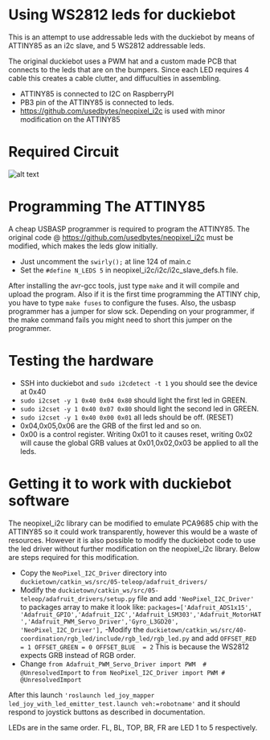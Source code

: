 # Using WS2812 leds for duckiebot

This is an attempt to use addressable leds with the duckiebot by means of ATTINY85 as an i2c slave, 
and 5 WS2812 addressable leds. 

The original duckiebot uses a PWM hat and a custom made PCB that connects to the leds that are on the bumpers. Since each LED requires 4 cable this creates a cable clutter, and diffuculties in assembling. 

- ATTINY85 is connected to I2C on RaspberryPI
- PB3 pin of the ATTINY85 is connected to leds.
- https://github.com/usedbytes/neopixel_i2c is used with minor modification on the ATTINY85

# Required Circuit

![alt text](https://raw.githubusercontent.com/altineller/Software/master/hardware/ws2812driver/ws2812-attiny85-i2c-driver.png "Required Circuit")

# Programming The ATTINY85

A cheap USBASP programmer is required to program the ATTINY85. The original code @ https://github.com/usedbytes/neopixel_i2c must be modified, which makes the leds glow initially. 

- Just uncomment the `swirly();` at line 124 of main.c 
- Set the `#define N_LEDS 5` in neopixel_i2c/i2c/i2c_slave_defs.h file.

After installing the avr-gcc tools, just type `make` and it will compile and upload the program. Also if it is the first time programming the ATTINY chip, you have to type `make fuses` to configure the fuses. Also, the usbasp programmer has a jumper for slow sck. Depending on your programmer, if the make command fails you might need to short this jumper on the programmer.

# Testing the hardware

- SSH into duckiebot and `sudo i2cdetect -t 1` you should see the device at 0x40
- `sudo i2cset -y 1 0x40 0x04 0x80` should light the first led in GREEN.
- `sudo i2cset -y 1 0x40 0x07 0x80` should light the second led in GREEN.
- `sudo i2cset -y 1 0x40 0x00 0x01` all leds should be off. (RESET)
- 0x04,0x05,0x06 are the GRB of the first led and so on.
- 0x00 is a control register. Writing 0x01 to it causes reset, writing 0x02 will cause the global GRB values at 0x01,0x02,0x03 be applied to all the leds.

# Getting it to work with duckiebot software

The neopixel_i2c library can be modified to emulate PCA9685 chip with the ATTINY85 so it could work transparently, however this would be a waste of resources. However it is also possible to modify the duckiebot code to use the led driver without further modification on the neopixel_i2c library. Below are steps required for this modification.

- Copy the `NeoPixel_I2C_Driver` directory into `duckietown/catkin_ws/src/05-teleop/adafruit_drivers/`
- Modify the `duckietown/catkin_ws/src/05-teleop/adafruit_drivers/setup.py` file and add `'NeoPixel_I2C_Driver'` to packages array to make it look like:
`packages=['Adafruit_ADS1x15', 'Adafruit_GPIO','Adafruit_I2C','Adafruit_LSM303','Adafruit_MotorHAT','Adafruit_PWM_Servo_Driver','Gyro_L3GD20', 'NeoPixel_I2C_Driver'],`
-Modify the `duckietown/catkin_ws/src/40-coordination/rgb_led/include/rgb_led/rgb_led.py` and add
`OFFSET_RED   = 1
 OFFSET_GREEN = 0
 OFFSET_BLUE  = 2`
 This is because the WS2812 expects GRB instead of RGB order.
 - Change `from Adafruit_PWM_Servo_Driver import PWM  # @UnresolvedImport` to `from NeoPixel_I2C_Driver import PWM # @UnresolvedImport`

After this launch `'roslaunch led_joy_mapper led_joy_with_led_emitter_test.launch veh:=robotname'` and it should respond to joystick buttons as described in documentation.

LEDs are in the same order. FL, BL, TOP, BR, FR are LED 1 to 5 respectively.


